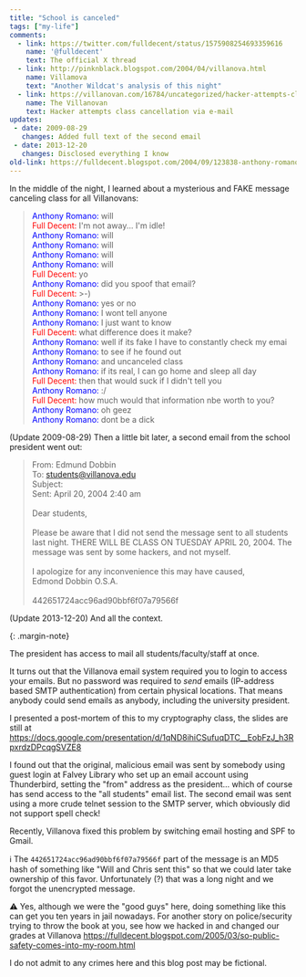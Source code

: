 ```yaml
---
title: "School is canceled"
tags: ["my-life"]
comments:
  - link: https://twitter.com/fulldecent/status/1575908254693359616
    name: '@fulldecent'
    text: The official X thread
  - link: http://pinknblack.blogspot.com/2004/04/villanova.html
    name: Villamova
    text: "Another Wildcat's analysis of this night"
  - link: https://villanovan.com/16784/uncategorized/hacker-attempts-class-cancellation-via-e-mail/
    name: The Villanovan
    text: Hacker attempts class cancellation via e-mail
updates:
 - date: 2009-08-29
   changes: Added full text of the second email
 - date: 2013-12-20
   changes: Disclosed everything I know
old-link: https://fulldecent.blogspot.com/2004/09/123838-anthony-romano-will-123838-full.html
---
```


In the middle of the night, I learned about a mysterious and FAKE message canceling class for all Villanovans:

> <span style="color:blue">Anthony Romano:</span> will<br>
> <span style="color:red">Full Decent:</span> I'm not away... I'm idle!<br>
> <span style="color:blue">Anthony Romano:</span> will<br>
> <span style="color:blue">Anthony Romano:</span> will<br>
> <span style="color:blue">Anthony Romano:</span> will<br>
> <span style="color:blue">Anthony Romano:</span> will<br>
> <span style="color:red">Full Decent:</span> yo<br>
> <span style="color:blue">Anthony Romano:</span> did you spoof that email?<br>
> <span style="color:red">Full Decent:</span> &gt;-)<br>
> <span style="color:blue">Anthony Romano:</span> yes or no<br>
> <span style="color:blue">Anthony Romano:</span> I wont tell anyone<br>
> <span style="color:blue">Anthony Romano:</span> I just want to know<br>
> <span style="color:red">Full Decent:</span> what difference does it make?<br>
> <span style="color:blue">Anthony Romano:</span> well if its fake I have to constantly check my emai<br>
> <span style="color:blue">Anthony Romano:</span> to see if he found out<br>
> <span style="color:blue">Anthony Romano:</span> and uncanceled class<br>
> <span style="color:blue">Anthony Romano:</span> if its real, I can go home and sleep all day<br>
> <span style="color:red">Full Decent:</span> then that would suck if I didn't tell you<br>
> <span style="color:blue">Anthony Romano:</span> :/<br>
> <span style="color:red">Full Decent:</span> how much would that information nbe worth to you?<br>
> <span style="color:blue">Anthony Romano:</span> oh geez<br>
> <span style="color:blue">Anthony Romano:</span> dont be a dick

(Update 2009-08-29) Then a little bit later, a second email from the school president went out:

> From: Edmund Dobbin<br />
> To: students@villanova.edu<br />
> Subject:<br />
> Sent: April 20, 2004 2:40 am<br />
> <br />
> Dear students,<br />
> <br />
> Please be aware that I did not send the message sent to all students last night. THERE WILL BE CLASS ON TUESDAY APRIL 20, 2004. The message was sent by some hackers, and not myself.<br />
> <br />
> I apologize for any inconvenience this may have caused,<br />
> Edmond Dobbin O.S.A.<br />
> <br />
> 442651724acc96ad90bbf6f07a79566f

(Update 2013-12-20) And all the context.

{: .margin-note}

The president has access to mail all students/faculty/staff at once.

It turns out that the Villanova email system required you to login to access your emails. But no password was required to *send* emails (IP-address based SMTP authentication) from certain physical locations. That means anybody could send emails as anybody, including the university president.

I presented a post-mortem of this to my cryptography class, the slides are still at https://docs.google.com/presentation/d/1qND8ihiCSufuqDTC__EobFzJ_h3RpxrdzDPcqgSVZE8

I found out that the original, malicious email was sent by somebody using guest login at Falvey Library who set up an email account using Thunderbird, setting the "from" address as the president... which of course has send access to the "all students" email list. The second email was sent using a more crude telnet session to the SMTP server, which obviously did not support spell check!

Recently, Villanova fixed this problem by switching email hosting and SPF to Gmail.

ℹ️ The `442651724acc96ad90bbf6f07a79566f` part of the message is an MD5 hash of something like "Will and Chris sent this" so that we could later take ownership of this favor. Unfortunately (?) that was a long night and we forgot the unencrypted message.

⚠️ Yes, although we were the "good guys" here, doing something like this can get you ten years in jail nowadays. For another story on police/security trying to throw the book at you, see how we hacked in and changed our grades at Villanova https://fulldecent.blogspot.com/2005/03/so-public-safety-comes-into-my-room.html

I do not admit to any crimes here and this blog post may be fictional.